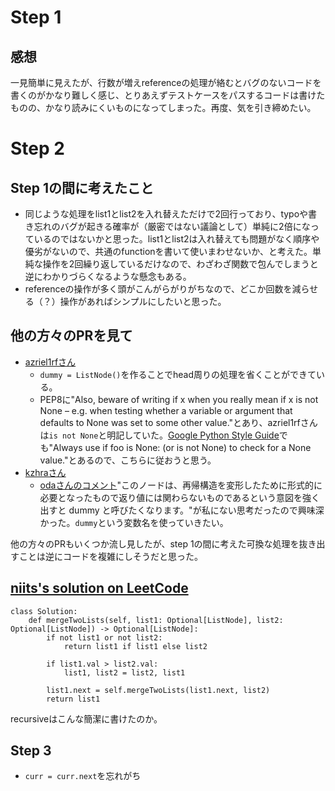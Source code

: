 # Step 1

## 感想

一見簡単に見えたが、行数が増えreferenceの処理が絡むとバグのないコードを書くのがかなり難しく感じ、とりあえずテストケースをパスするコードは書けたものの、かなり読みにくいものになってしまった。再度、気を引き締めたい。

# Step 2

## Step 1の間に考えたこと

- 同じような処理をlist1とlist2を入れ替えただけで2回行っており、typoや書き忘れのバグが起きる確率が（厳密ではない議論として）単純に2倍になっているのではないかと思った。list1とlist2は入れ替えても問題がなく順序や優劣がないので、共通のfunctionを書いて使いまわせないか、と考えた。単純な操作を2回繰り返しているだけなので、わざわざ関数で包んでしまうと逆にわかりづらくなるような懸念もある。
- referenceの操作が多く頭がこんがらがりがちなので、どこか回数を減らせる（？）操作があればシンプルにしたいと思った。

## 他の方々のPRを見て

- [azriel1rfさん](https://github.com/azriel1rf/leetcode-prep/pull/6)
	- `dummy = ListNode()`を作ることでhead周りの処理を省くことができている。
	- PEP8に"Also, beware of writing if x when you really mean if x is not None – e.g. when testing whether a variable or argument that defaults to None was set to some other value."とあり、azriel1rfさんは`is not None`と明記していた。[Google Python Style Guide](https://google.github.io/styleguide/pyguide.html)でも"Always use if foo is None: (or is not None) to check for a None value."とあるので、こちらに従おうと思う。
- [kzhraさん](https://github.com/kzhra/Grind41/pull/3)
	- [odaさんのコメント](https://github.com/kzhra/Grind41/pull/3#discussion_r1597538900)"このノードは、再帰構造を変形したために形式的に必要となったもので返り値には関わらないものであるという意図を強く出すと dummy と呼びたくなります。"が私にない思考だったので興味深かった。`dummy`という変数名を使っていきたい。

他の方々のPRもいくつか流し見したが、step 1の間に考えた可換な処理を抜き出すことは逆にコードを複雑にしそうだと思った。

## [niits's solution on LeetCode](https://leetcode.com/problems/merge-two-sorted-lists/solutions/6048156/video-using-dummy-pointer-and-recursion-solution-as-a-bonus)

```
class Solution:
    def mergeTwoLists(self, list1: Optional[ListNode], list2: Optional[ListNode]) -> Optional[ListNode]:
        if not list1 or not list2:
            return list1 if list1 else list2

        if list1.val > list2.val:
            list1, list2 = list2, list1

        list1.next = self.mergeTwoLists(list1.next, list2)
        return list1
```

recursiveはこんな簡潔に書けたのか。

## Step 3

- `curr = curr.next`を忘れがち
